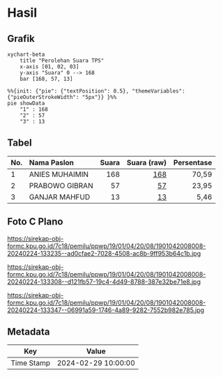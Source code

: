 # Hasil

## Grafik

```mermaid
xychart-beta
    title "Perolehan Suara TPS"
    x-axis [01, 02, 03]
    y-axis "Suara" 0 --> 168
    bar [168, 57, 13]
```

```mermaid
%%{init: {"pie": {"textPosition": 0.5}, "themeVariables": {"pieOuterStrokeWidth": "5px"}} }%%
pie showData
    "1" : 168
    "2" : 57
    "3" : 13
```

## Tabel

| No. | Nama Paslon    | Suara | Suara (raw) | Persentase |
|:--- |:-------------- | -----:| -----------:| ----------:|
| 1   | ANIES MUHAIMIN | 168   | [168][p-1]  | 70,59      |
| 2   | PRABOWO GIBRAN | 57    | [57][p-2]   | 23,95      |
| 3   | GANJAR MAHFUD  | 13    | [13][p-3]   | 5,46       |


[p-1]: https://github.com/gigit-pemilu/pemilu-2024-19-kepulauan-bangka-belitung/blob/main/pilpres/hitung-suara/sub/19-kepulauan-bangka-belitung/sub/01-bangka/sub/04-mendo-barat/sub/2008-kemuja/sub/008-tps/sub/paslon-1.txt
[p-2]: https://github.com/gigit-pemilu/pemilu-2024-19-kepulauan-bangka-belitung/blob/main/pilpres/hitung-suara/sub/19-kepulauan-bangka-belitung/sub/01-bangka/sub/04-mendo-barat/sub/2008-kemuja/sub/008-tps/sub/paslon-2.txt
[p-3]: https://github.com/gigit-pemilu/pemilu-2024-19-kepulauan-bangka-belitung/blob/main/pilpres/hitung-suara/sub/19-kepulauan-bangka-belitung/sub/01-bangka/sub/04-mendo-barat/sub/2008-kemuja/sub/008-tps/sub/paslon-3.txt

## Foto C Plano

https://sirekap-obj-formc.kpu.go.id/7c18/pemilu/ppwp/19/01/04/20/08/1901042008008-20240224-133235--ad0cfae2-7028-4508-ac8b-9ff953b64c1b.jpg

https://sirekap-obj-formc.kpu.go.id/7c18/pemilu/ppwp/19/01/04/20/08/1901042008008-20240224-133308--d121fb57-19c4-4d49-8788-387e32be71e8.jpg

https://sirekap-obj-formc.kpu.go.id/7c18/pemilu/ppwp/19/01/04/20/08/1901042008008-20240224-133347--06991a59-1746-4a89-9282-7552b982e785.jpg


## Metadata

| Key        | Value               |
| ---------- | ------------------- |
| Time Stamp | 2024-02-29 10:00:00 |



